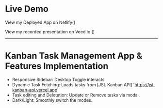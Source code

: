 # Live Demo
View my Deployed App on Netlify()

View my recorded presentation on Veed.io ()

---

# Kanban Task Management App & Features Implementation

- Responsive Sidebar: Desktop Toggle interacts
- Dynamic Task Fetching: Loads tasks from [JSL Kanban API] 'https://jsl-kanban-api.vercel.app'
- Task editing and Deletation: Update or Remove tasks via modal.
- Dark/Light: Smoothly switch the modes.
